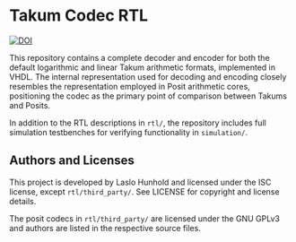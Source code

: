 # Takum Codec RTL

[![DOI](https://zenodo.org/badge/DOI/10.5281/zenodo.14540046.svg)](https://doi.org/10.5281/zenodo.14540046)

This repository contains a complete decoder and encoder for both the default logarithmic and linear Takum arithmetic formats, implemented in VHDL. The internal representation used for decoding and encoding closely resembles the representation employed in Posit arithmetic cores, positioning the codec as the primary point of comparison between Takums and Posits.

In addition to the RTL descriptions in `rtl/`, the repository includes full simulation testbenches for verifying functionality in `simulation/`.

## Authors and Licenses

This project is developed by Laslo Hunhold and licensed under the ISC license, except `rtl/third_party/`. See LICENSE for copyright and license details.

The posit codecs in `rtl/third_party/` are licensed under the GNU GPLv3 and authors are listed in the respective source files.

